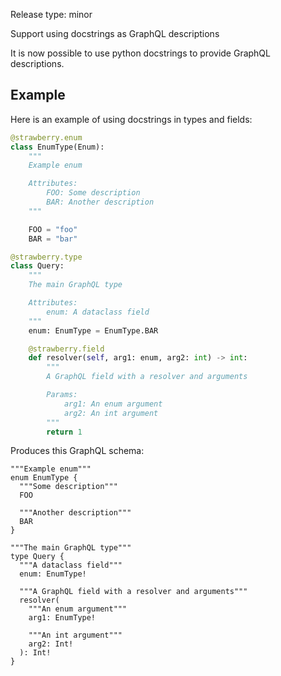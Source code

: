 Release type: minor

Support using docstrings as GraphQL descriptions

It is now possible to use python docstrings to provide GraphQL descriptions.

## Example

Here is an example of using docstrings in types and fields:

```python
@strawberry.enum
class EnumType(Enum):
    """
    Example enum

    Attributes:
        FOO: Some description
        BAR: Another description
    """

    FOO = "foo"
    BAR = "bar"

@strawberry.type
class Query:
    """
    The main GraphQL type

    Attributes:
        enum: A dataclass field
    """
    enum: EnumType = EnumType.BAR

    @strawberry.field
    def resolver(self, arg1: enum, arg2: int) -> int:
        """
        A GraphQL field with a resolver and arguments

        Params:
            arg1: An enum argument
            arg2: An int argument
        """
        return 1
```

Produces this GraphQL schema:

```
"""Example enum"""
enum EnumType {
  """Some description"""
  FOO

  """Another description"""
  BAR
}

"""The main GraphQL type"""
type Query {
  """A dataclass field"""
  enum: EnumType!

  """A GraphQL field with a resolver and arguments"""
  resolver(
    """An enum argument"""
    arg1: EnumType!

    """An int argument"""
    arg2: Int!
  ): Int!
}
```

